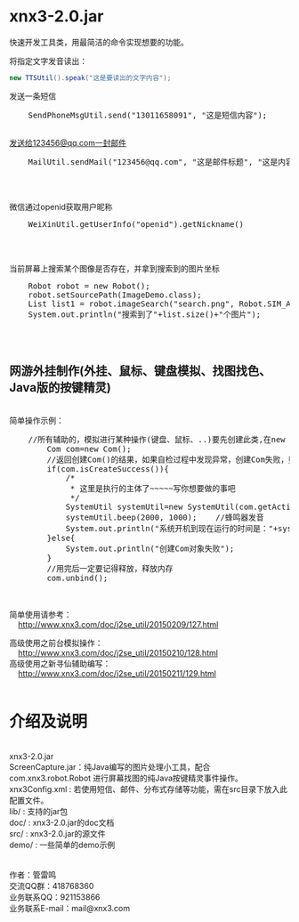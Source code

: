 # xnx3-2.0.jar

快速开发工具类，用最简洁的命令实现想要的功能。


将指定文字发音读出：<br/>
```Java
new TTSUtil().speak("这是要读出的文字内容");
```

发送一条短信<br/>
  <pre>
    SendPhoneMsgUtil.send("13011658091", "这是短信内容");
  </pre>
  
发送给123456@qq.com一封邮件<br/>
  <pre>
    MailUtil.sendMail("123456@qq.com", "这是邮件标题", "这是内容");
  </pre>
<br/>  

微信通过openid获取用户昵称<br/>
  <pre>
    WeiXinUtil.getUserInfo("openid").getNickname()
  </pre>
<br/>  

当前屏幕上搜索某个图像是否存在，并拿到搜索到的图片坐标<br/>
  <pre>
    Robot robot = new Robot();
    robot.setSourcePath(ImageDemo.class);
    List<CoordBean> list1 = robot.imageSearch("search.png", Robot.SIM_ACCURATE);
    System.out.println("搜索到了"+list.size()+"个图片");
  </pre>
<br/>  

<h2>网游外挂制作(外挂、鼠标、键盘模拟、找图找色、Java版的按键精灵)</h2><br/>
简单操作示例：<br/>
  <pre>
    //所有辅助的，模拟进行某种操作(键盘、鼠标、..)要先创建此类,在new Com()时，会自动检测运行环境是否符合、部署、注册Dll
		Com com=new Com();
		//返回创建Com()的结果，如果自检过程中发现异常，创建Com失败，则调用此会返回false
		if(com.isCreateSuccess()){
			/*
			 * 这里是执行的主体了~~~~~写你想要做的事吧
			 */
			SystemUtil systemUtil=new SystemUtil(com.getActiveXComponent());
			systemUtil.beep(2000, 1000);	//蜂鸣器发音
			System.out.println("系统开机到现在运行的时间是："+systemUtil.getSystemRunTime()/1000+"秒");
		}else{
			System.out.println("创建Com对象失败");
		}
		//用完后一定要记得释放，释放内存
		com.unbind();
	</pre>
	<br/>
  简单使用请参考：<br/>
    &nbsp;&nbsp;&nbsp;&nbsp;<a href="http://www.xnx3.com/doc/j2se_util/20150209/127.html">http://www.xnx3.com/doc/j2se_util/20150209/127.html</a><br/>

  高级使用之前台模拟操作：<br/>
    &nbsp;&nbsp;&nbsp;&nbsp;<a href="http://www.xnx3.com/doc/j2se_util/20150209/128.html">http://www.xnx3.com/doc/j2se_util/20150210/128.html</a><br/>
  高级使用之新寻仙辅助编写：<br/>
    &nbsp;&nbsp;&nbsp;&nbsp;<a href="http://www.xnx3.com/doc/j2se_util/20150209/129.html">http://www.xnx3.com/doc/j2se_util/20150211/129.html</a><br/>
<br/>
<h1>介绍及说明</h1><br/>
xnx3-2.0.jar <br/>
ScreenCapture.jar：纯Java编写的图片处理小工具，配合 com.xnx3.robot.Robot 进行屏幕找图的纯Java按键精灵事件操作。 <br/>
xnx3Config.xml : 若使用短信、邮件、分布式存储等功能，需在src目录下放入此配置文件。<br/>
lib/  : 支持的jar包<br/>
doc/  : xnx3-2.0.jar的doc文档<br/>
src/  : xnx3-2.0.jar的源文件<br/>
demo/ : 一些简单的demo示例<br/>
<br/>
<br/>
作者：管雷鸣<br/>
交流QQ群：418768360  <br/>
业务联系QQ：921153866<br/>
业务联系E-mail：mail@xnx3.com<br/>
